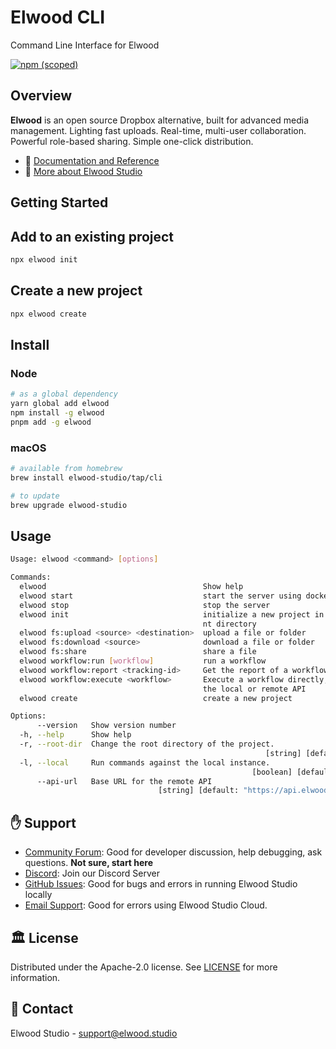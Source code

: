 # Elwood CLI

Command Line Interface for Elwood

[![npm (scoped)](https://img.shields.io/npm/v/@elwood-studio/cli)](https://www.npmjs.com/package/@elwood-studio/cli)

## Overview

**Elwood** is an open source Dropbox alternative, built for advanced media management. Lighting fast uploads. Real-time, multi-user collaboration. Powerful role-based sharing. Simple one-click distribution.

- 📖 [Documentation and Reference](https://elwood.studio/docs/cli)
- 🚀 [More about Elwood Studio](../../README.md)

## Getting Started

## Add to an existing project

```bash
npx elwood init
```

## Create a new project

```bash
npx elwood create
```

## Install

### Node

```bash
# as a global dependency
yarn global add elwood
npm install -g elwood
pnpm add -g elwood
```

### macOS

```bash
# available from homebrew
brew install elwood-studio/tap/cli

# to update
brew upgrade elwood-studio
```

## Usage

```bash
Usage: elwood <command> [options]

Commands:
  elwood                                   Show help                   [default]
  elwood start                             start the server using docker-compose
  elwood stop                              stop the server
  elwood init                              initialize a new project in the curre
                                           nt directory
  elwood fs:upload <source> <destination>  upload a file or folder
  elwood fs:download <source>              download a file or folder
  elwood fs:share                          share a file
  elwood workflow:run [workflow]           run a workflow
  elwood workflow:report <tracking-id>     Get the report of a workflow
  elwood workflow:execute <workflow>       Execute a workflow directly, without
                                           the local or remote API
  elwood create                            create a new project

Options:
      --version   Show version number                                  [boolean]
  -h, --help      Show help                                            [boolean]
  -r, --root-dir  Change the root directory of the project.
                                                         [string] [default: "."]
  -l, --local     Run commands against the local instance.
                                                      [boolean] [default: false]
      --api-url   Base URL for the remote API
                                 [string] [default: "https://api.elwood.studio"]
```

## :raised_hand: Support

- [Community Forum](https://github.com/elwood-studio/studio/discussions): Good for developer discussion, help debugging, ask questions. **Not sure, start here**
- [Discord](https://discord.gg/ZxWKPeABNG): Join our Discord Server
- [GitHub Issues](https://github.com/elwood-studio/studio/issues): Good for bugs and errors in running Elwood Studio locally
- [Email Support](mailto:support@elwood.studio): Good for errors using Elwood Studio Cloud.

## 🏛️ License

Distributed under the Apache-2.0 license. See [LICENSE](../../LICENSE) for more information.

## 📧 Contact

Elwood Studio - [support@elwood.studio](mailto:support@elwood.studio)
